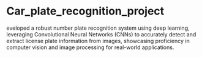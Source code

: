 # Car_plate_recognition_project
eveloped a robust number plate recognition system using deep learning, leveraging Convolutional Neural Networks (CNNs) to accurately detect and extract license plate information from images, showcasing proficiency in computer vision and image processing for real-world applications.
